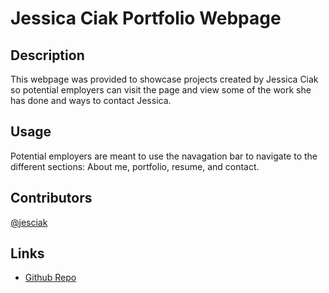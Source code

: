 # Jessica Ciak Portfolio Webpage

## Description

This webpage was provided to showcase projects created by Jessica Ciak so potential employers can visit the page and view some of the work she has done and ways to contact Jessica.


## Usage

Potential employers are meant to use the navagation bar to navigate to the different sections: About me, portfolio, resume, and contact.
## Contributors

[@jesciak](https://github.com/jesciak/)

## Links
- [Github Repo](https://github.com/jesciak/portfolio_build_02.git)



